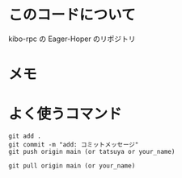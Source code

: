 # このコードについて

kibo-rpc の Eager-Hoper のリポジトリ

# メモ


# よく使うコマンド

```
git add .
git commit -m "add: コミットメッセージ"
git push origin main (or tatsuya or your_name)

git pull origin main (or your_name)
```



